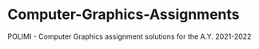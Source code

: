 # Computer-Graphics-Assignments
POLIMI - Computer Graphics assignment solutions for the A.Y. 2021-2022
